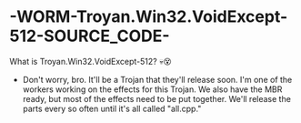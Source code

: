 # -WORM-Troyan.Win32.VoidExcept-512-SOURCE_CODE-
What is Troyan.Win32.VoidExcept-512? 💀😵

- Don't worry, bro. It'll be a Trojan that they'll release soon. I'm one of the workers working on the effects for this Trojan. We also have the MBR ready, but most of the effects need to be put together. We'll release the parts every so often until it's all called "all.cpp."

